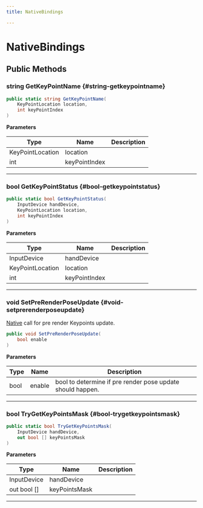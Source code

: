 ```yaml
---
title: NativeBindings

---
```


# NativeBindings










## Public Methods

### string GetKeyPointName {#string-getkeypointname}

```csharp
public static string GetKeyPointName(
    KeyPointLocation location,
    int keyPointIndex
)
```


**Parameters**

| Type | Name  | Description  | 
|--|--|--|
| KeyPointLocation |location||
| int |keyPointIndex||






-----------

### bool GetKeyPointStatus {#bool-getkeypointstatus}

```csharp
public static bool GetKeyPointStatus(
    InputDevice handDevice,
    KeyPointLocation location,
    int keyPointIndex
)
```


**Parameters**

| Type | Name  | Description  | 
|--|--|--|
| InputDevice |handDevice||
| KeyPointLocation |location||
| int |keyPointIndex||






-----------

### void SetPreRenderPoseUpdate {#void-setprerenderposeupdate}

[Native](/versioned_docs/version-22-Feb-2023/unity-api/api/UnityEngine.XR.MagicLeap.Native/UnityEngine.XR.MagicLeap.Native.md) call for pre render Keypoints update. 

```csharp
public void SetPreRenderPoseUpdate(
    bool enable
)
```


**Parameters**

| Type | Name  | Description  | 
|--|--|--|
| bool |enable|bool to determine if pre render pose update should happen.|






-----------

### bool TryGetKeyPointsMask {#bool-trygetkeypointsmask}

```csharp
public static bool TryGetKeyPointsMask(
    InputDevice handDevice,
    out bool [] keyPointsMask
)
```


**Parameters**

| Type | Name  | Description  | 
|--|--|--|
| InputDevice |handDevice||
| out bool [] |keyPointsMask||






-----------


